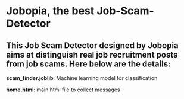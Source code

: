 # Jobopia, the best Job-Scam-Detector
## This Job Scam Detector designed by Jobopia aims at distinguish real job recruitment posts from job scams. Here below are the details:

**scam_finder.joblib**: Machine learning model for classification

**home.html**: main html file to collect messages


